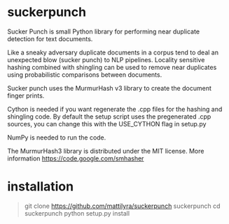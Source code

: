 suckerpunch
===========

Sucker Punch is small Python library for performing near duplicate detection for text documents.

Like a sneaky adversary duplicate documents in a corpus tend to deal an unexpected blow (sucker punch)
to NLP pipelines. Locality sensitive hashing combined with shingling can be used to remove near
duplicates using probabilistic comparisons between documents.

Sucker punch uses the MurmurHash v3 library to create the document finger prints.

Cython is needed if you want regenerate the .cpp files for the hashing and shingling code. By default
the setup script uses the pregenerated .cpp sources, you can change this with the USE_CYTHON flag in
setup.py

NumPy is needed to run the code.

The MurmurHash3 library is distributed under the MIT license. More information https://code.google.com/smhasher


installation
============
> git clone https://github.com/mattilyra/suckerpunch suckerpunch
> cd suckerpunch
> python setup.py install
